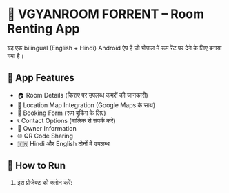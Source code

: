 # 📌 VGYANROOM FORRENT – Room Renting App

यह एक bilingual (English + Hindi) Android ऐप है जो भोपाल में रूम रेंट पर देने के लिए बनाया गया है।

## 📱 App Features

- 🏠 Room Details (किराए पर उपलब्ध कमरों की जानकारी)
- 📍 Location Map Integration (Google Maps के साथ)
- 🧾 Booking Form (रूम बुकिंग के लिए)
- 📞 Contact Options (मालिक से संपर्क करें)
- 👤 Owner Information
- 🌐 QR Code Sharing
- 🇮🇳 Hindi और English दोनों में उपलब्ध

## 🚀 How to Run

1. इस प्रोजेक्ट को क्लोन करें:
